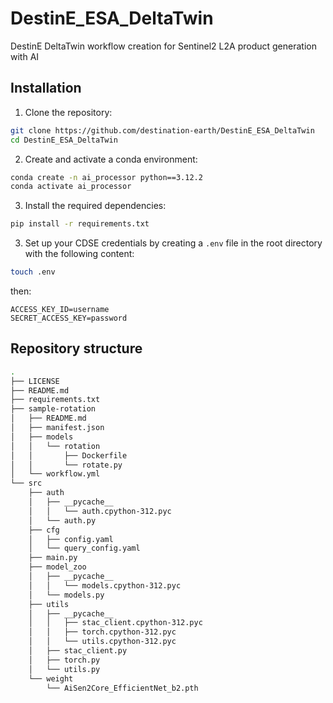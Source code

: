 # DestinE_ESA_DeltaTwin
DestinE DeltaTwin workflow creation for Sentinel2 L2A product generation with AI


## Installation

1. Clone the repository:

```bash
git clone https://github.com/destination-earth/DestinE_ESA_DeltaTwin
cd DestinE_ESA_DeltaTwin
```

2. Create and activate a conda environment:

```bash
conda create -n ai_processor python==3.12.2
conda activate ai_processor
```

3. Install the required dependencies:

```bash
pip install -r requirements.txt
```

3. Set up your CDSE credentials by creating a `.env` file in the root directory with the following content:

```bash
touch .env
```
then:

```
ACCESS_KEY_ID=username
SECRET_ACCESS_KEY=password
```

## Repository structure

```Bash
.
├── LICENSE
├── README.md
├── requirements.txt
├── sample-rotation
│   ├── README.md
│   ├── manifest.json
│   ├── models
│   │   └── rotation
│   │       ├── Dockerfile
│   │       └── rotate.py
│   └── workflow.yml
└── src
    ├── auth
    │   ├── __pycache__
    │   │   └── auth.cpython-312.pyc
    │   └── auth.py
    ├── cfg
    │   ├── config.yaml
    │   └── query_config.yaml
    ├── main.py
    ├── model_zoo
    │   ├── __pycache__
    │   │   └── models.cpython-312.pyc
    │   └── models.py
    ├── utils
    │   ├── __pycache__
    │   │   ├── stac_client.cpython-312.pyc
    │   │   ├── torch.cpython-312.pyc
    │   │   └── utils.cpython-312.pyc
    │   ├── stac_client.py
    │   ├── torch.py
    │   └── utils.py
    └── weight
        └── AiSen2Core_EfficientNet_b2.pth
```
